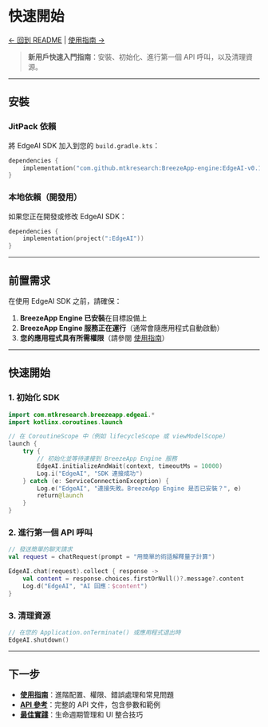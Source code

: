 # 快速開始

[← 回到 README](./README_zh.md) | [使用指南 →](./USAGE_GUIDE_zh.md)

> **新用戶快速入門指南**：安裝、初始化、進行第一個 API 呼叫，以及清理資源。

---

## 安裝

### JitPack 依賴

將 EdgeAI SDK 加入到您的 `build.gradle.kts`：

```kotlin
dependencies {
    implementation("com.github.mtkresearch:BreezeApp-engine:EdgeAI-v0.1.7")
}
```

### 本地依賴（開發用）

如果您正在開發或修改 EdgeAI SDK：

```kotlin
dependencies {
    implementation(project(":EdgeAI"))
}
```

---

## 前置需求

在使用 EdgeAI SDK 之前，請確保：

1. **BreezeApp Engine 已安裝**在目標設備上
2. **BreezeApp Engine 服務正在運行**（通常會隨應用程式自動啟動）
3. **您的應用程式具有所需權限**（請參閱 [使用指南](./USAGE_GUIDE_zh.md#permissions)）

---

## 快速開始

### 1. 初始化 SDK

```kotlin
import com.mtkresearch.breezeapp.edgeai.*
import kotlinx.coroutines.launch

// 在 CoroutineScope 中（例如 lifecycleScope 或 viewModelScope）
launch {
    try {
        // 初始化並等待連接到 BreezeApp Engine 服務
        EdgeAI.initializeAndWait(context, timeoutMs = 10000)
        Log.i("EdgeAI", "SDK 連接成功")
    } catch (e: ServiceConnectionException) {
        Log.e("EdgeAI", "連接失敗。BreezeApp Engine 是否已安裝？", e)
        return@launch
    }
}
```

### 2. 進行第一個 API 呼叫

```kotlin
// 發送簡單的聊天請求
val request = chatRequest(prompt = "用簡單的術語解釋量子計算")

EdgeAI.chat(request).collect { response ->
    val content = response.choices.firstOrNull()?.message?.content
    Log.d("EdgeAI", "AI 回應：$content")
}
```

### 3. 清理資源

```kotlin
// 在您的 Application.onTerminate() 或應用程式退出時
EdgeAI.shutdown()
```

---

## 下一步

- **[使用指南](./USAGE_GUIDE_zh.md)**：進階配置、權限、錯誤處理和常見問題
- **[API 參考](./API_REFERENCE_zh.md)**：完整的 API 文件，包含參數和範例
- **[最佳實踐](./BEST_PRACTICES_zh.md)**：生命週期管理和 UI 整合技巧 